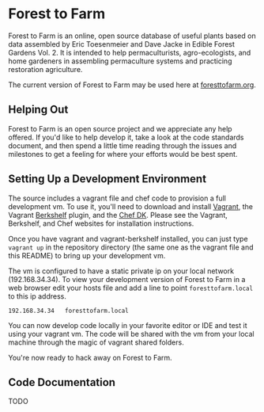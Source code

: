 # Forest to Farm

Forest to Farm is an online, open source database of useful plants based on
data assembled by Eric Toesenmeier and Dave Jacke in Edible Forest Gardens 
Vol. 2.  It is intended to help permaculturists, agro-ecologists, and home
gardeners in assembling permaculture systems and practicing restoration
agriculture. 

The current version of Forest to Farm may be used here at
[foresttofarm.org](http://foresttofarm.org).

## Helping Out

Forest to Farm is an open source project and we appreciate any help offered. If
you'd like to help develop it, take a look at the code standards document, and
then spend a little time reading through the issues and milestones to get a
feeling for where your efforts would be best spent.  

## Setting Up a Development Environment 

The source includes a vagrant file and chef code to provision a full
development vm.  To use it, you'll need to download and install
[Vagrant](https://www.vagrantup.com/), the Vagrant
[Berkshelf](http://berkshelf.com/) plugin, and the [Chef
DK](https://www.chef.io/). Please see the Vagrant, Berkshelf, and Chef websites
for installation instructions. 

Once you have vagrant and vagrant-berkshelf installed, you can just 
type ``vagrant up`` in the repository directory (the same one as the vagrant file
and this README) to bring up your development vm.  

The vm is configured to have a static private ip on your local network
(192.168.34.34).  To view your development version of Forest to Farm in a web
browser edit your hosts file and add a line to point ``foresttofarm.local`` to 
this ip address.

```
192.168.34.34   foresttofarm.local
```

You can now develop code locally in your favorite editor or IDE and test it
using your vagrant vm.  The code will be shared with the vm from your local
machine through the magic of vagrant shared folders.

You're now ready to hack away on Forest to Farm.

## Code Documentation

TODO

